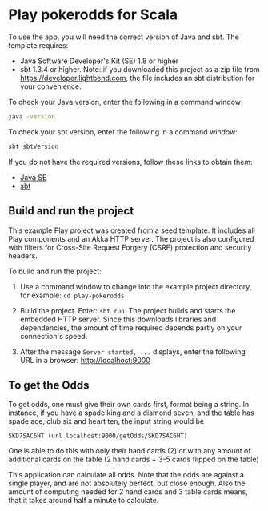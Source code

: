 # Play pokerodds for Scala

To use the app, you will need the correct version of Java and sbt. The template requires:

* Java Software Developer's Kit (SE) 1.8 or higher
* sbt 1.3.4 or higher. Note: if you downloaded this project as a zip file from <https://developer.lightbend.com>, the file includes an sbt distribution for your convenience.

To check your Java version, enter the following in a command window:

```bash
java -version
```

To check your sbt version, enter the following in a command window:

```bash
sbt sbtVersion
```

If you do not have the required versions, follow these links to obtain them:

* [Java SE](http://www.oracle.com/technetwork/java/javase/downloads/index.html)
* [sbt](http://www.scala-sbt.org/download.html)

## Build and run the project

This example Play project was created from a seed template. It includes all Play components and an Akka HTTP server. The project is also configured with filters for Cross-Site Request Forgery (CSRF) protection and security headers.

To build and run the project:

1. Use a command window to change into the example project directory, for example: `cd play-pokerodds`

2. Build the project. Enter: `sbt run`. The project builds and starts the embedded HTTP server. Since this downloads libraries and dependencies, the amount of time required depends partly on your connection's speed.

3. After the message `Server started, ...` displays, enter the following URL in a browser: <http://localhost:9000>

## To get the Odds

To get odds, one must give their own cards first, format being a string. In instance, if you have a spade king and a diamond seven, and the table has spade ace, club six and heart ten, the input string would be

`SKD7SAC6HT (url localhost:9000/getOdds/SKD7SAC6HT)`

One is able to do this with only their hand cards (2) or with any amount of additional cards on the table (2 hand cards + 3-5 cards flipped on the table)

This application can calculate all odds. Note that the odds are against a single player, and are not absolutely perfect, but close enough. Also the amount of computing needed for 2 hand cards and 3 table cards means, that it takes around half a minute to calculate.
